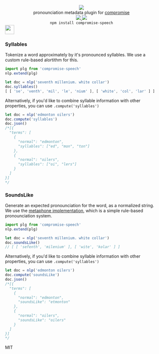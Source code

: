 <div align="center">
  <img src="https://cloud.githubusercontent.com/assets/399657/23590290/ede73772-01aa-11e7-8915-181ef21027bc.png" />

  <div>pronounciation metadata plugin for <a href="https://github.com/spencermountain/compromise/">compromise</a></div> 

  <!-- npm version -->
  <a href="https://npmjs.org/package/compromise-speech">
    <img src="https://img.shields.io/npm/v/compromise-speech.svg?style=flat-square" />
  </a>
  
  <!-- file size -->
  <a href="https://unpkg.com/compromise-speech/builds/compromise-speech.min.js">
    <img src="https://badge-size.herokuapp.com/spencermountain/compromise/master/plugins/speech/builds/compromise-speech.min.js" />
  </a>

  <div align="center">
    <code>npm install compromise-speech</code>
  </div>
</div>

<!-- spacer -->
<img height="30px" src="https://user-images.githubusercontent.com/399657/68221862-17ceb980-ffb8-11e9-87d4-7b30b6488f16.png"/>

### Syllables
Tokenize a word approximately by it's pronounced syllables. We use a custom rule-based alortithm for this.
```js
import plg from 'compromise-speech'
nlp.extend(plg)

let doc = nlp('seventh millenium. white collar')
doc.syllables()
[ [ 'se', 'venth', 'mil', 'le', 'nium' ], [ 'white', 'col', 'lar' ] ]
```

Alternatively, if you'd like to combine syllable information with other properties, you can use `.compute('syllables')`
```js
let doc = nlp('edmonton oilers')
doc.compute('syllables')
doc.json()
/*[{
  "terms": [
    {
      "normal": "edmonton",
      "syllables": ["ed", "mon", "ton"]
    },
    {
      "normal": "oilers",
      "syllables": ["oi", "lers"]
    }
  ]
}]
*/
```

### SoundsLike
Generate an expected pronounciation for the word, as a normalized string.
We use the [metaphone implementation](https://en.wikipedia.org/wiki/Metaphone), which is a simple rule-based pronounciation system.

```js
import plg from 'compromise-speech'
nlp.extend(plg)

let doc = nlp('seventh millenium. white collar')
doc.soundsLike()
// [ [ 'sefenth', 'milenium' ], [ 'wite', 'kolar' ] ]
```

Alternatively, if you'd like to combine syllable information with other properties, you can use `.compute('syllables')`
```js
let doc = nlp('edmonton oilers')
doc.compute('soundsLike')
doc.json()
/*[{
  "terms": [
    {
      "normal": "edmonton",
      "soundsLike": "etmonton"
    },
    {
      "normal": "oilers",
      "soundsLike": "oilers"
    }
  ]
}]
*/
```

MIT